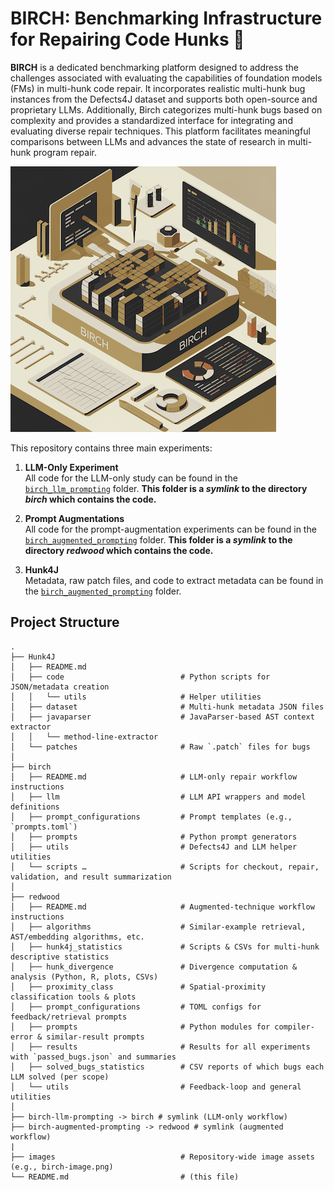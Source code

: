 # BIRCH: Benchmarking Infrastructure for Repairing Code Hunks :rocket:

**BIRCH** is a dedicated benchmarking platform designed to address the challenges associated with evaluating the capabilities of foundation models (FMs) in multi-hunk code repair. It incorporates realistic multi-hunk bug instances from the Defects4J dataset and supports both open-source and proprietary LLMs. Additionally, Birch categorizes multi-hunk bugs based on complexity and provides a standardized interface for integrating and evaluating diverse repair techniques. This platform facilitates meaningful comparisons between LLMs and advances the state of research in multi-hunk program repair.

![BIRCH: Benchmarking Infrastructure for Repairing Code Hunks](images/birch-image.png)

This repository contains three main experiments:

1. **LLM-Only Experiment**  
   All code for the LLM-only study can be found in the  
   [`birch_llm_prompting`](./birch_llm_prompting) folder. **This folder is a *symlink* to the directory *birch* which contains the code.**

2. **Prompt Augmentations**  
   All code for the prompt-augmentation experiments can be found in the  
   [`birch_augmented_prompting`](./birch_augmented_prompting) folder. **This folder is a *symlink* to the directory *redwood* which contains the code.**

3. **Hunk4J**  
   Metadata, raw patch files, and code to extract metadata can be found in the
   [`birch_augmented_prompting`](./Hunk4J) folder.

## Project Structure
```
.
├── Hunk4J
│   ├── README.md
│   ├── code                          # Python scripts for JSON/metadata creation
│   │   └── utils                     # Helper utilities
│   ├── dataset                       # Multi-hunk metadata JSON files
│   ├── javaparser                    # JavaParser-based AST context extractor
│   │   └── method-line-extractor
│   └── patches                       # Raw `.patch` files for bugs
│
├── birch
│   ├── README.md                     # LLM-only repair workflow instructions
│   ├── llm                           # LLM API wrappers and model definitions
│   ├── prompt_configurations         # Prompt templates (e.g., `prompts.toml`)
│   ├── prompts                       # Python prompt generators
│   ├── utils                         # Defects4J and LLM helper utilities
│   └── scripts …                     # Scripts for checkout, repair, validation, and result summarization
│
├── redwood
│   ├── README.md                     # Augmented-technique workflow instructions
│   ├── algorithms                    # Similar-example retrieval, AST/embedding algorithms, etc.
│   ├── hunk4j_statistics             # Scripts & CSVs for multi-hunk descriptive statistics
│   ├── hunk_divergence               # Divergence computation & analysis (Python, R, plots, CSVs)
│   ├── proximity_class               # Spatial-proximity classification tools & plots
│   ├── prompt_configurations         # TOML configs for feedback/retrieval prompts
│   ├── prompts                       # Python modules for compiler-error & similar-result prompts
│   ├── results                       # Results for all experiments with `passed_bugs.json` and summaries
│   ├── solved_bugs_statistics        # CSV reports of which bugs each LLM solved (per scope)
│   └── utils                         # Feedback-loop and general utilities
│
├── birch-llm-prompting -> birch # symlink (LLM-only workflow)
├── birch-augmented-prompting -> redwood # symlink (augmented workflow)
|
├── images                            # Repository-wide image assets (e.g., birch-image.png)
└── README.md                         # (this file)
```
